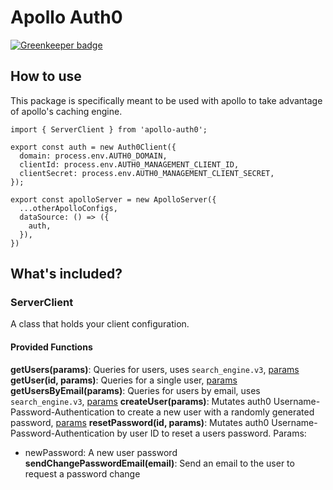 # Apollo Auth0

[![Greenkeeper badge](https://badges.greenkeeper.io/Lepozepo/apollo-auth0.svg)](https://greenkeeper.io/)

## How to use

This package is specifically meant to be used with apollo to take advantage of apollo's caching engine.

```
import { ServerClient } from 'apollo-auth0';

export const auth = new Auth0Client({
  domain: process.env.AUTH0_DOMAIN,
  clientId: process.env.AUTH0_MANAGEMENT_CLIENT_ID,
  clientSecret: process.env.AUTH0_MANAGEMENT_CLIENT_SECRET,
});

export const apolloServer = new ApolloServer({
  ...otherApolloConfigs,
  dataSource: () => ({
    auth,
  }),
})
```

## What's included?
### ServerClient
A class that holds your client configuration.

#### Provided Functions
**getUsers(params)**: Queries for users, uses `search_engine.v3`, [params](https://auth0.com/docs/api/management/v2#!/Users/get_users)
**getUser(id, params)**: Queries for a single user, [params](https://auth0.com/docs/api/management/v2#!/Users/get_users_by_id)
**getUsersByEmail(params)**: Queries for users by email, uses `search_engine.v3`, [params](https://auth0.com/docs/api/management/v2#!/Users_By_Email/get_users_by_email)
**createUser(params)**: Mutates auth0 Username-Password-Authentication to create a new user with a randomly generated password, [params](https://auth0.com/docs/api/management/v2#!/Users/post_users)
**resetPassword(id, params)**: Mutates auth0 Username-Password-Authentication by user ID to reset a users password. Params:
  - newPassword: A new user password
**sendChangePasswordEmail(email)**: Send an email to the user to request a password change

